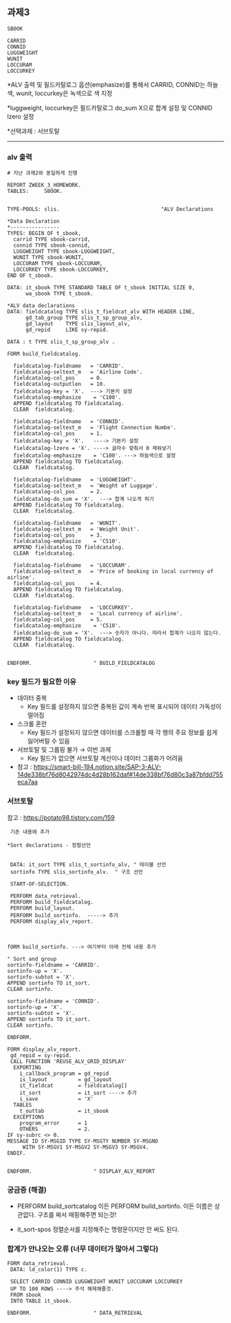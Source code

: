 ## 과제3

    SBOOK

    CARRID
    CONNID
    LUGGWEIGHT
    WUNIT
    LOCCURAM
    LOCCURKEY

*ALV 출력 및 필드카탈로그 옵션(emphasize)를 통해서 CARRID, CONNID는 하늘색, wunit, loccurkey은 녹색으로 색 지정


*luggweight, loccurkey은 필드카탈로그 do_sum X으로 합계 설정 및 CONNID lzero 설정


*선택과제 : 서브토탈

****


### alv 출력

    # 지난 과제2와 동일하게 진행
    
    REPORT ZWEEK_3_HOMEWORK.
    TABLES:     SBOOK.


    TYPE-POOLS: slis.                                 "ALV Declarations

    *Data Declaration
    *----------------
    TYPES: BEGIN OF t_sbook,
      carrid TYPE sbook-carrid,
      connid TYPE sbook-connid,
      LUGGWEIGHT TYPE sbook-LUGGWEIGHT,
      WUNIT TYPE sbook-WUNIT,
      LOCCURAM TYPE sbook-LOCCURAM,
      LOCCURKEY TYPE sbook-LOCCURKEY,
    END OF t_sbook.

    DATA: it_sbook TYPE STANDARD TABLE OF t_sbook INITIAL SIZE 0,
          wa_sbook TYPE t_sbook.

    *ALV data declarations
    DATA: fieldcatalog TYPE slis_t_fieldcat_alv WITH HEADER LINE,
          gd_tab_group TYPE slis_t_sp_group_alv,
          gd_layout    TYPE slis_layout_alv,      
          gd_repid     LIKE sy-repid.

    DATA : t TYPE slis_t_sp_group_alv .

    FORM build_fieldcatalog.

      fieldcatalog-fieldname   = 'CARRID'.
      fieldcatalog-seltext_m   = 'Airline Code'.
      fieldcatalog-col_pos     = 0.
      fieldcatalog-outputlen   = 10.
      fieldcatalog-key = 'X'.  ---> 기본키 설정
      fieldcatalog-emphasize    = 'C100'.
      APPEND fieldcatalog TO fieldcatalog.
      CLEAR  fieldcatalog.

      fieldcatalog-fieldname   = 'CONNID'.
      fieldcatalog-seltext_m   = 'Flight Connection Numbe'.
      fieldcatalog-col_pos     = 1.
      fieldcatalog-key = 'X'.   ----> 기본키 설정
      fieldcatalog-lzero = 'X'. ----> 글자수 맞춰서 0 채워넣기
      fieldcatalog-emphasize    = 'C100'. ---> 하늘색으로 설정
      APPEND fieldcatalog TO fieldcatalog.
      CLEAR  fieldcatalog.

      fieldcatalog-fieldname   = 'LUGGWEIGHT'.
      fieldcatalog-seltext_m   = 'Weight of Luggage'.
      fieldcatalog-col_pos     = 2.
      fieldcatalog-do_sum = 'X'.  ---> 합계 나오게 하기 
      APPEND fieldcatalog TO fieldcatalog.
      CLEAR  fieldcatalog.

      fieldcatalog-fieldname   = 'WUNIT'.
      fieldcatalog-seltext_m   = 'Weight Unit'.
      fieldcatalog-col_pos     = 3.
      fieldcatalog-emphasize    = 'C510'.
      APPEND fieldcatalog TO fieldcatalog.
      CLEAR  fieldcatalog.

      fieldcatalog-fieldname   = 'LOCCURAM'.
      fieldcatalog-seltext_m   = 'Price of booking in local currency of airline'.
      fieldcatalog-col_pos     = 4.
      APPEND fieldcatalog TO fieldcatalog.
      CLEAR  fieldcatalog.

      fieldcatalog-fieldname   = 'LOCCURKEY'.
      fieldcatalog-seltext_m   = 'Local currency of airline'.
      fieldcatalog-col_pos     = 5.
      fieldcatalog-emphasize    = 'C510'.
      fieldcatalog-do_sum = 'X'.  ---> 숫자가 아니다. 따라서 합계가 나오지 않는다.
      APPEND fieldcatalog TO fieldcatalog.
      CLEAR  fieldcatalog.


    ENDFORM.                    " BUILD_FIELDCATALOG


### key 필드가 필요한 이유

- 데이터 중복
    - Key 필드를 설정하지 않으면 중복된 값이 계속 반복 표시되어 데이터 가독성이 떨어짐
- 스크롤 혼란
    - Key 필드가 설정되지 않으면 데이터를 스크롤할 때 각 행의 주요 정보를 쉽게 잃어버릴 수 있음
- 서브토탈 및 그룹핑 불가 → 이번 과제
    - Key 필드가 없으면 서브토탈 계산이나 데이터 그룹화가 어려움
- 참고 : <https://smart-bill-194.notion.site/SAP-3-ALV-14de338bf76d8042974dc4d28b162daf#14de338bf76d80c3a87bfdd755eca7aa>

### 서브토탈

참고 : <https://potato98.tistory.com/159>

     기존 내용에 추가
     
    *Sort declarations - 정렬선언
     

     DATA: it_sort TYPE slis_t_sortinfo_alv, " 테이블 선언
     sortinfo TYPE slis_sortinfo_alv.  " 구조 선언

     START-OF-SELECTION.

     PERFORM data_retrieval.
     PERFORM build_fieldcatalog.
     PERFORM build_layout.
     PERFORM build_sortinfo.  -----> 추가
     PERFORM display_alv_report.



    fORM build_sortinfo. ---> 여기부터 아래 전체 내용 추가

    " Sort and group
    sortinfo-fieldname = 'CARRID'.
    sortinfo-up = 'X'.
    sortinfo-subtot = 'X'.
    APPEND sortinfo TO it_sort.
    CLEAR sortinfo.

    sortinfo-fieldname = 'CONNID'.
    sortinfo-up = 'X'.
    sortinfo-subtot = 'X'.
    APPEND sortinfo TO it_sort.
    CLEAR sortinfo.

    ENDFORM.

    FORM display_alv_report.
     gd_repid = sy-repid.
     CALL FUNCTION 'REUSE_ALV_GRID_DISPLAY'
      EXPORTING
        i_callback_program = gd_repid
        is_layout          = gd_layout
        it_fieldcat        = fieldcatalog[]
        it_sort            = it_sort ----> 추가 
        i_save             = 'X'
      TABLES
        t_outtab           = it_sbook
      EXCEPTIONS
        program_error      = 1
        OTHERS             = 2.
    IF sy-subrc <> 0.
    MESSAGE ID SY-MSGID TYPE SY-MSGTY NUMBER SY-MSGNO
         WITH SY-MSGV1 SY-MSGV2 SY-MSGV3 SY-MSGV4.
    ENDIF.


    ENDFORM.                    " DISPLAY_ALV_REPORT

### 궁금증 (해결)

-  PERFORM build_sortcatalog 이든 PERFORM build_sortinfo. 이든 이름은 상관없다.
   구조를 짜서 매핑해주면 되는것!
   
-   it_sort-spos 정렬순서를 지정해주는 명령문이지만 안 써도 된다.

### 합계가 안나오는 오류 (너무 데이터가 많아서 그렇다)

    FORM data_retrieval.
     DATA: ld_color(1) TYPE c.

     SELECT CARRID CONNID LUGGWEIGHT WUNIT LOCCURAM LOCCURKEY
     UP TO 100 ROWS ----> 주석 해제해줄것. 
     FROM sbook
     INTO TABLE it_sbook.

    ENDFORM.                    " DATA_RETRIEVAL
    

